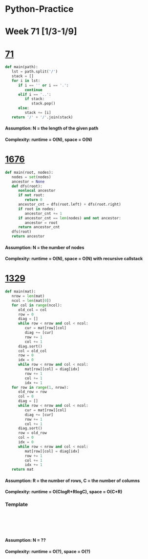 # Python-Practice

# Week 71 [1/3-1/9]

# [71](https://leetcode.com/problems/simplify-path/)
```python
def main(path):
   lst = path.split('/')
   stack = []
   for i in lst:
      if i == '' or i == '.':
         continue
      elif i == '..':
         if stack:
            stack.pop()
      else:
         stack += [i]
   return '/' + '/'.join(stack)
```
#### Assumption: N = the length of the given path
#### Complexity: runtime = O(N), space = O(N)

# [1676](https://leetcode.com/problems/lowest-common-ancestor-of-a-binary-tree-iv/)
```python
def main(root, nodes):
   nodes = set(nodes)
   ancestor = None
   def dfs(root):
      nonlocal ancestor
      if not root:
         return 0
      ancestor_cnt = dfs(root.left) + dfs(root.right)
      if root in nodes:
         ancestor_cnt += 1
      if ancestor_cnt == len(nodes) and not ancestor:
         ancestor = root
      return ancestor_cnt
   dfs(root)
   return ancestor
```
#### Assumption: N = the number of nodes
#### Complexity: runtime = O(N), space = O(N) with recursive callstack

# [1329](https://leetcode.com/problems/sort-the-matrix-diagonally/)
```python
def main(mat):
   nrow = len(mat)
   ncol = len(mat[0])
   for col in range(ncol):
      old_col = col
      row = 0
      diag = []
      while row < nrow and col < ncol:
         cur = mat[row][col]
         diag += [cur]
         row += 1
         col += 1
      diag.sort()
      col = old_col
      row = 0
      idx = 0
      while row < nrow and col < ncol:
         mat[row][col] = diag[idx]
         row += 1
         col += 1
         idx += 1
   for row in range(1, nrow):
      old_row = row
      col = 0
      diag = []
      while row < nrow and col < ncol:
         cur = mat[row][col]
         diag += [cur]
         row += 1
         col += 1
      diag.sort()
      row = old_row
      col = 0
      idx = 0
      while row < nrow and col < ncol:
         mat[row][col] = diag[idx]
         row += 1
         col += 1
         idx += 1
   return mat
```
#### Assumption: R = the number of rows, C = the number of columns
#### Complexity: runtime = O(ClogR+RlogC), space = O(C+R)

### Template
# []()
```sql
```

# []()
```python
```
#### Assumption: N = ??
#### Complexity: runtime = O(?), space = O(?)
